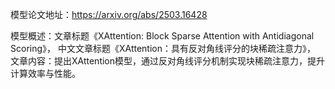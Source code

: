 模型论文地址：https://arxiv.org/abs/2503.16428

模型概述：文章标题《XAttention: Block Sparse Attention with Antidiagonal Scoring》，
中文文章标题《XAttention：具有反对角线评分的块稀疏注意力》，
文章内容：提出XAttention模型，通过反对角线评分机制实现块稀疏注意力，提升计算效率与性能。
